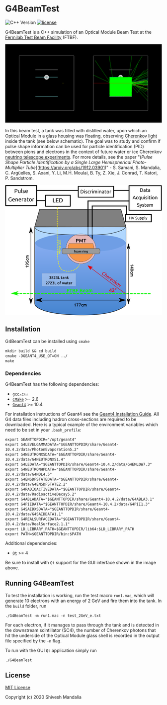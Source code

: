 # G4BeamTest

![C++ Version](https://img.shields.io/badge/c++-98+-green.svg)
[![license](https://img.shields.io/github/license/ShiveshM/G4BeamTest 'license')](https://github.com/ShiveshM/G4BeamTest/blob/master/LICENSE)

G4BeamTest is a C++ simulation of an Optical Module Beam Test at the [Fermilab
Test Beam Facility](https://ftbf.fnal.gov/) (FTBF).

![G4BeamTest Logo](logo.png)

In this beam test, a tank was filled with distilled water, upon which an Optical Module in a glass housing was floating, observing [Cherenkov light](https://icecube.wisc.edu/science/icecube/detector) inside the tank (see below schematic). The goal was to study and confirm if pulse shape information can be used for particle identification (PID) between pions and electrons in the context of future water or ice Cherenkov [neutrino telescope experiments](https://icecube.wisc.edu/). For more details, see the paper "(*Pulse Shape Particle Identification by a Single Large Hemispherical Photo-Multiplier Tube*](https://arxiv.org/abs/1912.03901)" - S. Samani, S. Mandalia, C. Argüelles, S. Axani, Y. Li, M.H. Moulai, B. Ty, Z. Xie, J. Conrad, T. Katori, P. Sandstrom.

![Beam Test Schematic](beamtest.png)

## Installation
G4BeamTest can be installed using `cmake`
```
mkdir build && cd build
cmake -DGEANT4_USE_QT=ON ../
make
```

### Dependencies

G4BeamTest has the following dependencies:
* [`gcc-c++`](https://gcc.gnu.org/)
* [`CMake`](https://cmake.org/) >= 2.6
* [`Geant4`](https://geant4.web.cern.ch/) >= 10.4

For installation instructions of Geant4 see the [Geant4
Installation
Guide](https://geant4-userdoc.web.cern.ch/geant4-userdoc/UsersGuides/InstallationGuide/html/).
All G4 data files including hadron cross-sections are required to be
downloaded. Here is a typical example of the environment variables which need
to be set in your `.bash_profile`:
```
export GEANTTOPDIR="/opt/geant4"
export G4LEVELGAMMADATA="$GEANTTOPDIR/share/Geant4-10.4.2/data/PhotonEvaporation5.2"
export G4NEUTRONXSDATA="$GEANTTOPDIR/share/Geant4-10.4.2/data/G4NEUTRONXS1.4"
export G4LEDATA="$GEANTTOPDIR/share/Geant4-10.4.2/data/G4EMLOW7.3"
export G4NEUTRONHPDATA="$GEANTTOPDIR/share/Geant4-10.4.2/data/G4NDL4.5"
export G4ENSDFSTATEDATA="$GEANTTOPDIR/share/Geant4-10.4.2/data/G4ENSDFSTATE2.2"
export G4RADIOACTIVEDATA="$GEANTTOPDIR/share/Geant4-10.4.2/data/RadioactiveDecay5.2"
export G4ABLADATA="$GEANTTOPDIR/share/Geant4-10.4.2/data/G4ABLA3.1"
export G4PIIDATA="$GEANTTOPDIR/share/Geant4-10.4.2/data/G4PII1.3"
export G4SAIDXSDATA="$GEANTTOPDIR/share/Geant4-10.4.2/data/G4SAIDDATA1.1"
export G4REALSURFACEDATA="$GEANTTOPDIR/share/Geant4-10.4.2/data/RealSurface2.1.1"
export LD_LIBRARY_PATH=$GEANTTOPDIR/lib64:$LD_LIBRARY_PATH
export PATH=$GEANTTOPDIR/bin:$PATH
```

Additional dependencies:
* [`Qt`](https://www.qt.io/) >= 4

Be sure to install with `Qt` support for the GUI interface shown in the
image above.

## Running G4BeamTest

To test the installation is working, run the test macro `run1.mac`, which will
generate 10 electrons with an energy of 2 GeV and fire them into the tank. In
the `build` folder, run
```
./G4BeamTest -m run1.mac -n test_2GeV_e.txt
```
For each electron, if it manages to pass through the tank and is detected in
the downstream scintillator (SC4), the number of Cherenkov photons that hit the
underside of the Optical Module glass shell is recorded in the output file
specified by the `-n` flag.

To run with the GUI `Qt` application simply run
```
./G4BeamTest
```

## License

[MIT License](LICENSE)

Copyright (c) 2020 Shivesh Mandalia
